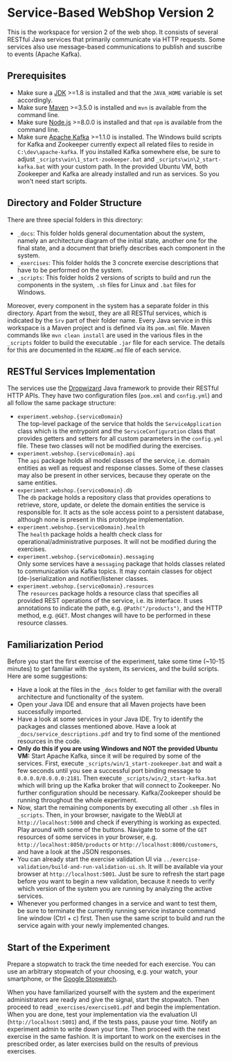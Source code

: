 # Service-Based WebShop Version 2

This is the workspace for version 2 of the web shop. It consists of several RESTful Java services that primarily communicate via HTTP requests. Some services also use message-based communications to publish and suscribe to events (Apache Kafka).

## Prerequisites

- Make sure a [JDK](http://www.oracle.com/technetwork/java/javase/downloads/jdk8-downloads-2133151.html) >=1.8 is installed and that the `JAVA_HOME` variable is set accordingly.
- Make sure [Maven](https://maven.apache.org/download.cgi) >=3.5.0 is installed and `mvn` is available from the command line.
- Make sure [Node.js](https://nodejs.org/en/download) >=8.0.0 is installed and that `npm` is available from the command line.
- Make sure [Apache Kafka](https://kafka.apache.org/downloads) >=1.1.0 is installed. The Windows build scripts for Kafka and Zookeeper currently expect all related files to reside in `C:\dev\apache-kafka`. If you installed Kafka somewhere else, be sure to adjust `_scripts\win\1_start-zookeeper.bat` and `_scripts\win\2_start-kafka.bat` with your custom path. In the provided Ubuntu VM, both Zookeeper and Kafka are already installed and run as services. So you won't need start scripts.

## Directory and Folder Structure

There are three special folders in this directory:

- `_docs`: This folder holds general documentation about the system, namely an architecture diagram of the initial state, another one for the final state, and a document that briefly describes each component in the system.
- `_exercises`: This folder holds the 3 concrete exercise descriptions that have to be performed on the system.
- `_scripts`: This folder holds 2 versions of scripts to build and run the components in the system, `.sh` files for Linux and `.bat` files for Windows.

Moreover, every component in the system has a separate folder in this directory. Apart from the `WebUI`, they are all RESTful services, which is indicated by the `Srv` part of their folder name. Every Java service in this workspace is a Maven project and is defined via its `pom.xml` file. Maven commands like `mvn clean install` are used in the various files in the `_scripts` folder to build the executable `.jar` file for each service. The details for this are documented in the `README.md` file of each service.

## RESTful Services Implementation

The services use the [Dropwizard](http://www.dropwizard.io/1.3.1/docs/) Java framework to provide their RESTful HTTP APIs. They have two configuration files (`pom.xml` and `config.yml`) and all follow the same package structure:

- `experiment.webshop.{serviceDomain}`  
The top-level package of the service that holds the `ServiceApplication` class which is the entrypoint and the `ServiceConfiguration` class that provides getters and setters for all custom parameters in the `config.yml` file. These two classes will not be modified during the exercises.
- `experiment.webshop.{serviceDomain}.api`  
The `api` package holds all model classes of the service, i.e. domain entities as well as request and response classes. Some of these classes may also be present in other services, because they operate on the same entities.
- `experiment.webshop.{serviceDomain}.db`  
The `db` package holds a repository class that provides operations to retrieve, store, update, or delete the domain entities the service is responsible for. It acts as the sole access point to a persistent database, although none is present in this prototype implementation.
- `experiment.webshop.{serviceDomain}.health`  
The `health` package holds a health check class for operational/administrative purposes. It will not be modified during the exercises.
- `experiment.webshop.{serviceDomain}.messaging`  
Only some services have a `messaging` package that holds classes related to communication via Kafka topics. It may contain classes for object (de-)serialization and notifier/listener classes.
- `experiment.webshop.{serviceDomain}.resources`  
The `resources` package holds a resource class that specifies all provided REST operations of the service, i.e. its interface. It uses annotations to indicate the path, e.g. `@Path("/products")`, and the HTTP method, e.g. `@GET`. Most changes will have to be performed in these resource classes.

## Familiarization Period

Before you start the first exercise of the experiment, take some time (~10-15 minutes) to get familiar with the system, its services, and the build scripts. Here are some suggestions:

- Have a look at the files in the `_docs` folder to get familiar with the overall architecture and functionality of the system.
- Open your Java IDE and ensure that all Maven projects have been successfully imported.
- Have a look at some services in your Java IDE. Try to identify the packages and classes mentioned above. Have a look at `_docs/service_descriptions.pdf` and try to find some of the mentioned resources in the code.
- **Only do this if you are using Windows and NOT the provided Ubuntu VM:** Start Apache Kafka, since it will be required by some of the services. First, execute `_scripts/win/1_start-zookeeper.bat` and wait a few seconds until you see a successful port binding message to `0.0.0.0/0.0.0.0:2181`. Then execute `_scripts/win/2_start-kafka.bat` which will bring up the Kafka broker that will connect to Zookeeper. No further configuration should be necessary. Kafka/Zookeeper should be running throughout the whole experiment.
- Now, start the remaining components by executing all other `.sh` files in `_scripts`. Then, in your browser, navigate to the WebUI at `http://localhost:5000` and check if everything is working as expected. Play around with some of the buttons. Navigate to some of the `GET` resources of some services in your browser, e.g. `http://localhost:8050/products` or `http://localhost:8000/customers`, and have a look at the JSON responses.
- You can already start the exercise validation UI via `../exercise-validation/build-and-run-validation-ui.sh`. It will be available via your browser at `http://localhost:5001`. Just be sure to refresh the start page before you want to begin a new validation, because it needs to verify which version of the system you are running by analyzing the active services.
- Whenever you performed changes in a service and want to test them, be sure to terminate the currently running service instance command line window (Ctrl + c) first. Then use the same script to build and run the service again with your newly implemented changes.

## Start of the Experiment

Prepare a stopwatch to track the time needed for each exercise. You can use an arbitrary stopwatch of your choosing, e.g. your watch, your smartphone, or the [Google Stopwatch](https://www.google.de/search?q=stopwatch).

When you have familiarized yourself with the system and the experiment administrators are ready and give the signal, start the stopwatch. Then proceed to read `_exercises/exercise01.pdf` and begin the implementation. When you are done, test your implementation via the evaluation UI (`http://localhost:5001`) and, if the tests pass, pause your time. Notify an experiment admin to write down your time. Then proceed with the next exercise in the same fashion. It is important to work on the exercises in the prescribed order, as later exercises build on the results of previous exercises.